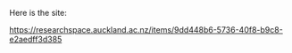 Here is the site: 

https://researchspace.auckland.ac.nz/items/9dd448b6-5736-40f8-b9c8-e2aedff3d385


